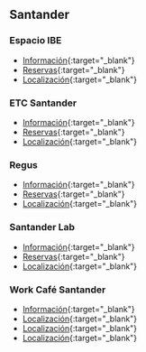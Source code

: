 ## Santander

### Espacio IBE

- [Información](https://ceoecantabria.es/digitalizacion-e-innovacion/ibe){:target="_blank"}
- [Reservas](https://ceoecantabria.es/digitalizacion-e-innovacion/ibe/reservar){:target="_blank"}
- [Localización](https://maps.app.goo.gl/Rx5BXuF5Dvgc8sXw7){:target="_blank"}

### ETC Santander

- [Información](https://www.etcsantander.com/){:target="_blank"}
- [Reservas](https://www.etcsantander.com/reserva-puesto-alquiler-mesa/){:target="_blank"}
- [Localización](https://maps.app.goo.gl/FqVyJx8u7dxKXy1D9){:target="_blank"}

### Regus

- [Información](https://www.regus.com/es-es/spain/santander/calle-juan-de-herrera-5929?utm_source=yext_places_gmb&utm_medium=places&utm_campaign=yext_traffic&utm_content=5929&lat=43.462021&lng=-3.807666&northeastLat=43.46669320927111&northeastLng=-3.7951025329742527&southwestLat=43.457348429627686&southwestLng=-3.8202294670257664&radius=0.7079238869948794&ws=office-space&lang=es-ES&sort=near){:target="_blank"}
- [Reservas](https://www.regus.com/es-es/membership/office-checkout-page/#/es-es/membership/membership-checkout-page/plan-options){:target="_blank"}
- [Localización](https://maps.app.goo.gl/uJjRNCuTorg566DM6){:target="_blank"}

### Santander Lab

- [Información](https://santanderlab.com/node/112){:target="_blank"}
- [Reservas](https://santanderlab.com/contacto){:target="_blank"}
- [Localización](https://maps.app.goo.gl/CpDdjKXcsihKDs6LA){:target="_blank"}

### Work Café Santander

- [Información](https://www.bancosantander.es/particulares/banca-online/work-cafe){:target="_blank"}
- [Localización](https://maps.app.goo.gl/426pmJ2Ufre8YmMG6){:target="_blank"}
- [Localización](https://maps.app.goo.gl/tHMnKDF4tfGigrRJ8){:target="_blank"}
- [Localización](https://maps.app.goo.gl/tHMnKDF4tfGigrRJ8){:target="_blank"}